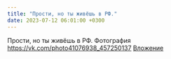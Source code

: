 ```yaml
---
title: "Прости, но ты живёшь в РФ."
date: 2023-07-12 06:01:00 +0300
---
```


Прости, но ты живёшь в РФ.
Фотография
<a class="vk-attach" href="https://vk.com/photo41076938_457250137">https://vk.com/photo41076938_457250137</a>
<a class="vk-attach" href="https://vk.com/photo41076938_457250137">Вложение</a>
